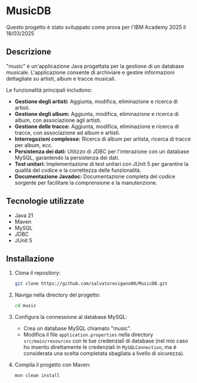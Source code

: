 # MusicDB
Questo progetto è stato sviluppato come prova per l'IBM Academy 2025 il 18/03/2025

## Descrizione
"music" è un'applicazione Java progettata per la gestione di un database musicale. L'applicazione consente di archiviare e gestire informazioni dettagliate su artisti, album e tracce musicali.

Le funzionalità principali includono:
* **Gestione degli artisti:** Aggiunta, modifica, eliminazione e ricerca di artisti.
* **Gestione degli album:** Aggiunta, modifica, eliminazione e ricerca di album, con associazione agli artisti.
* **Gestione delle tracce:** Aggiunta, modifica, eliminazione e ricerca di tracce, con associazione ad album e artisti.
* **Interrogazioni complesse:** Ricerca di album per artista, ricerca di tracce per album, ecc.
* **Persistenza dei dati:** Utilizzo di JDBC per l'interazione con un database MySQL, garantendo la persistenza dei dati.
* **Test unitari:** Implementazione di test unitari con JUnit 5 per garantire la qualità del codice e la correttezza delle funzionalità.
* **Documentazione Javadoc:** Documentazione completa del codice sorgente per facilitare la comprensione e la manutenzione.

## Tecnologie utilizzate
* Java 21
* Maven
* MySQL
* JDBC
* JUnit 5

## Installazione
1.  Clona il repository:
    ```bash
    git clone https://github.com/salvatorevigano00/MusicDB.git
    ```

2.  Naviga nella directory del progetto:
    ```bash
    cd music
    ```

3.  Configura la connessione al database MySQL:
    * Crea un database MySQL chiamato "music".
    * Modifica il file `application.properties` nella directory `src/main/resources` con le tue credenziali di database (nel mio caso ho inserito direttamente le credenziali in `MySQLConnection`, ma è considerata una scelta completata sbagliata a livello di sicurezza).
  
4.  Compila il progetto con Maven:
    ```bash
    mvn clean install
    ```
